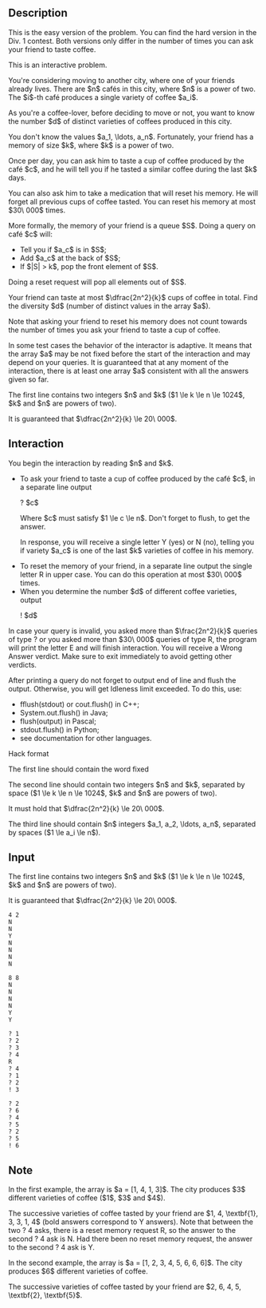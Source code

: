## Description

<div><p><span class="tex-font-style-it">This is the easy version of the problem. You can find the hard version in the Div. 1 contest. Both versions only differ in the number of times you can ask your friend to taste coffee.</span></p><p><span class="tex-font-style-bf">This is an interactive problem.</span></p><p>You're considering moving to another city, where one of your friends already lives. There are $n$ cafés in this city, where $n$ is a power of two. The $i$-th café produces a single variety of coffee $a_i$. </p><p>As you're a coffee-lover, before deciding to move or not, <span class="tex-font-style-bf">you want to know the number $d$ of distinct varieties of coffees</span> produced in this city.</p><p>You don't know the values $a_1, \ldots, a_n$. Fortunately, your friend has a memory of size $k$, where $k$ is a power of two.</p><p>Once per day, you can ask him to taste a cup of coffee produced by the café $c$, and he will tell you if he tasted a similar coffee during the last $k$ days.</p><p>You can also ask him to take a medication that will reset his memory. He will forget all previous cups of coffee tasted. You can reset his memory at most $30\ 000$ times.</p><p>More formally, the memory of your friend is a queue $S$. Doing a query on café $c$ will: </p><ul> <li> Tell you if $a_c$ is in $S$; </li><li> Add $a_c$ at the back of $S$; </li><li> If $|S| &gt; k$, pop the front element of $S$. </li></ul><p>Doing a reset request will pop all elements out of $S$.</p><p>Your friend can taste at most $\dfrac{2n^2}{k}$ cups of coffee in total. Find the diversity $d$ (number of distinct values in the array $a$).</p><p>Note that asking your friend to reset his memory <span class="tex-font-style-bf">does not count</span> towards the number of times you ask your friend to taste a cup of coffee.</p><p>In some test cases the behavior of the interactor <span class="tex-font-style-bf">is adaptive</span>. It means that the array $a$ may be <span class="tex-font-style-bf">not fixed</span> before the start of the interaction and may <span class="tex-font-style-bf">depend on your queries</span>. It is guaranteed that at any moment of the interaction, there is at least one array $a$ consistent with all the answers given so far.</p></div><div class="input-specification"><p>The first line contains two integers $n$ and $k$ ($1 \le k \le n \le 1024$, $k$ and $n$ are powers of two).</p><p>It is guaranteed that $\dfrac{2n^2}{k} \le 20\ 000$.</p></div><div><h2>Interaction</h2><p>You begin the interaction by reading $n$ and $k$.</p><ul><li> To ask your friend to taste a cup of coffee produced by the café $c$, in a separate line output<p><span class="tex-font-style-tt">? $c$</span></p><p>Where $c$ must satisfy $1 \le c \le n$. Don't forget to flush, to get the answer.</p><p>In response, you will receive a single letter <span class="tex-font-style-tt">Y</span> (yes) or <span class="tex-font-style-tt">N</span> (no), telling you if variety $a_c$ is one of the last $k$ varieties of coffee in his memory.</p></li><li> To reset the memory of your friend, in a separate line output the single letter <span class="tex-font-style-tt">R</span> <span class="tex-font-style-bf">in upper case</span>. You can do this operation at most $30\ 000$ times.</li><li> When you determine the number $d$ of different coffee varieties, output<p><span class="tex-font-style-tt">! $d$</span></p></li></ul><p>In case your query is invalid, you asked more than $\frac{2n^2}{k}$ queries of type <span class="tex-font-style-tt">?</span> or you asked more than $30\ 000$ queries of type <span class="tex-font-style-tt">R</span>, the program will print the letter <span class="tex-font-style-tt">E</span> and will finish interaction. You will receive a <span class="tex-font-style-bf">Wrong Answer</span> verdict. Make sure to exit immediately to avoid getting other verdicts.</p><p>After printing a query do not forget to output end of line and flush the output. Otherwise, you will get <span class="tex-font-style-bf">Idleness limit exceeded</span>. To do this, use:</p><ul> <li> <span class="tex-font-style-tt">fflush(stdout)</span> or <span class="tex-font-style-tt">cout.flush()</span> in C++; </li><li> <span class="tex-font-style-tt">System.out.flush()</span> in Java; </li><li> <span class="tex-font-style-tt">flush(output)</span> in Pascal; </li><li> <span class="tex-font-style-tt">stdout.flush()</span> in Python; </li><li> see documentation for other languages. </li></ul><p><span class="tex-font-style-bf">Hack format</span></p><p>The first line should contain the word <span class="tex-font-style-tt">fixed</span></p><p>The second line should contain two integers $n$ and $k$, separated by space ($1 \le k \le n \le 1024$, $k$ and $n$ are powers of two).</p><p>It must hold that $\dfrac{2n^2}{k} \le 20\ 000$.</p><p>The third line should contain $n$ integers $a_1, a_2, \ldots, a_n$, separated by spaces ($1 \le a_i \le n$).</p></div>

## Input

<p>The first line contains two integers $n$ and $k$ ($1 \le k \le n \le 1024$, $k$ and $n$ are powers of two).</p><p>It is guaranteed that $\dfrac{2n^2}{k} \le 20\ 000$.</p>





```input1
4 2
N
N
Y
N
N
N
N
```




```input2
8 8
N
N
N
N
Y
Y
```




```output1
? 1
? 2
? 3
? 4
R
? 4
? 1
? 2
! 3
```




```output2
? 2
? 6
? 4
? 5
? 2
? 5
! 6
```



## Note

<p>In the first example, the array is $a = [1, 4, 1, 3]$. The city produces $3$ different varieties of coffee ($1$, $3$ and $4$).</p><p>The successive varieties of coffee tasted by your friend are $1, 4, \textbf{1}, 3, 3, 1, 4$ (bold answers correspond to <span class="tex-font-style-tt">Y</span> answers). Note that between the two <span class="tex-font-style-tt">? 4</span> asks, there is a reset memory request <span class="tex-font-style-tt">R</span>, so the answer to the second <span class="tex-font-style-tt">? 4</span> ask is <span class="tex-font-style-tt">N</span>. Had there been no reset memory request, the answer to the second <span class="tex-font-style-tt">? 4</span> ask is <span class="tex-font-style-tt">Y</span>.</p><p>In the second example, the array is $a = [1, 2, 3, 4, 5, 6, 6, 6]$. The city produces $6$ different varieties of coffee.</p><p>The successive varieties of coffee tasted by your friend are $2, 6, 4, 5, \textbf{2}, \textbf{5}$.</p>
